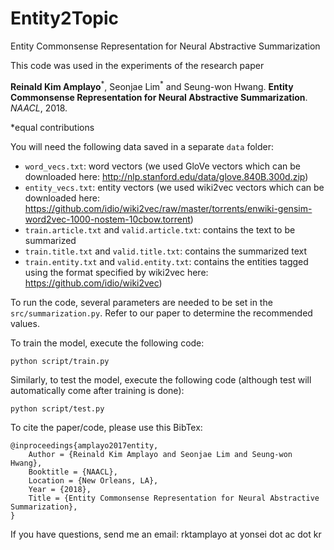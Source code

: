 # Entity2Topic
Entity Commonsense Representation for Neural Abstractive Summarization

This code was used in the experiments of the research paper

**Reinald Kim Amplayo**<sup>\*</sup>, Seonjae Lim<sup>\*</sup> and Seung-won Hwang. **Entity Commonsense Representation for Neural Abstractive Summarization**. _NAACL_, 2018.

\*equal contributions

You will need the following data saved in a separate `data` folder:
- `word_vecs.txt`: word vectors (we used GloVe vectors which can be downloaded here: http://nlp.stanford.edu/data/glove.840B.300d.zip)
- `entity_vecs.txt`: entity vectors (we used wiki2vec vectors which can be downloaded here: https://github.com/idio/wiki2vec/raw/master/torrents/enwiki-gensim-word2vec-1000-nostem-10cbow.torrent)
- `train.article.txt` and `valid.article.txt`: contains the text to be summarized
- `train.title.txt` and `valid.title.txt`: contains the summarized text
- `train.entity.txt` and `valid.entity.txt`: contains the entities tagged using the format specified by wiki2vec here: https://github.com/idio/wiki2vec)

To run the code, several parameters are needed to be set in the `src/summarization.py`. Refer to our paper to determine the recommended values.

To train the model, execute the following code:

`python script/train.py`

Similarly, to test the model, execute the following code (although test will automatically come after training is done):

`python script/test.py`

To cite the paper/code, please use this BibTex:

```
@inproceedings{amplayo2017entity,
	Author = {Reinald Kim Amplayo and Seonjae Lim and Seung-won Hwang},
	Booktitle = {NAACL},
	Location = {New Orleans, LA},
	Year = {2018},
	Title = {Entity Commonsense Representation for Neural Abstractive Summarization},
}
```

If you have questions, send me an email: rktamplayo at yonsei dot ac dot kr